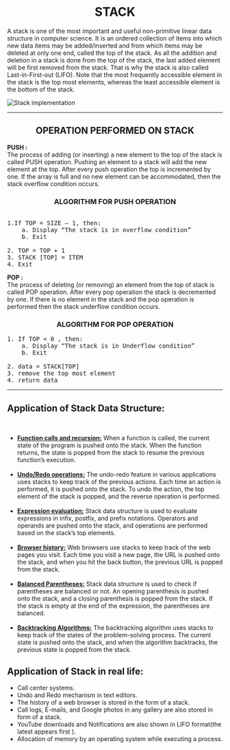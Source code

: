 # <center>STACK</center> 
A stack is one of the most important and useful non-primitive linear data structure in computer science. It is an ordered collection of items into which new data items may be added/inserted and from which items may be deleted at only one end, called the top of the stack. As all the addition and deletion in a stack is done from the top of the stack, the last added element will be first removed from the stack. That is why the stack is also called Last-in-First-out (LIFO). Note that the most frequently accessible element in the stack is the top most elements, whereas the least accessible element is the bottom of the stack.

![Stack implementation ](https://cdn.programiz.com/sites/tutorial2program/files/stack.png)

<hr>

## <center>OPERATION PERFORMED ON STACK</center>

**PUSH :** <br>The process of adding (or inserting) a new element to the top of the stack is called PUSH operation. Pushing an element to a stack will add the new element at the top. After every push operation the top is incremented by one. If the array is full and no new element can be accommodated, then the stack overflow condition occurs.

### <CENTER> ALGORITHM FOR PUSH OPERATION</CENTER>
<pre>

1.If TOP = SIZE – 1, then:
    a. Display “The stack is in overflow condition”
    b. Exit

2. TOP = TOP + 1
3. STACK [TOP] = ITEM
4. Exit
</pre>

**POP :** <br> The process of deleting (or removing) an element from the top of stack is called POP operation. After every pop operation the stack is decremented by one. If there is no element in the stack and the pop operation is performed then the stack underflow condition occurs.

### <CENTER>ALGORITHM FOR POP OPERATION</CENTER>
<pre>
1. If TOP < 0 , then:
    a. Display “The stack is in Underflow condition”
    b. Exit

2. data = STACK[TOP]
3. remove the top most element
4. return data
</pre>
<hr>

## Application of Stack Data Structure: 
<br>
<ul>
<li> <b><u>Function calls and recursion:</b></u> When a function is called, the current state of the program is pushed onto the stack. When the function returns, the state is popped from the stack to resume the previous function’s execution.</li> <br>
<li> <b><u>Undo/Redo operations:</b></u> The undo-redo feature in various applications uses stacks to keep track of the previous actions. Each time an action is performed, it is pushed onto the stack. To undo the action, the top element of the stack is popped, and the reverse operation is performed.</li> <br>
<li> <b><u>Expression evaluation:</b></u> Stack data structure is used to evaluate expressions in infix, postfix, and prefix notations. Operators and operands are pushed onto the stack, and operations are performed based on the stack’s top elements.</li> <br>
<li> <b><u>Browser history:</b></u> Web browsers use stacks to keep track of the web pages you visit. Each time you visit a new page, the URL is pushed onto the stack, and when you hit the back button, the previous URL is popped from the stack.</li> <br>
<li> <b><u>Balanced Parentheses:</b></u> Stack data structure is used to check if parentheses are balanced or not. An opening parenthesis is pushed onto the stack, and a closing parenthesis is popped from the stack. If the stack is empty at the end of the expression, the parentheses are balanced.</li> <br>
<li> <b><u>Backtracking Algorithms:</b></u> The backtracking algorithm uses stacks to keep track of the states of the problem-solving process. The current state is pushed onto the stack, and when the algorithm backtracks, the previous state is popped from the stack.</li>
</ul>

## Application of Stack in real life:

<ul>
 <li>   Call center systems. </li>
 <li>   Undo and Redo mechanism in text editors. </li>
 <li>   The history of a web browser is stored in the form of a stack. </li>
 <li>   Call logs, E-mails, and Google photos in any gallery are also stored in form of a stack. </li>
 <li>   YouTube downloads and Notifications are also shown in LIFO format(the latest appears first ).</li>
 <li>   Allocation of memory by an operating system while executing a process. </li>
<ul>

